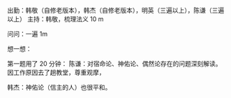 出勤：韩敬（自修老版本），韩杰（自修老版本），明英（三遍以上），陈谦（三遍以上）
主持：韩敬，梳理法义 10 m

问问：一遍 1m

想一想：

第一题用了 20 分钟：
陈谦：对宿命论、神佑论、偶然论存在的问题深刻解读。因工作原因去了趟教堂，尊重观摩，

韩杰：神佑论（信主的人）也很平和。
